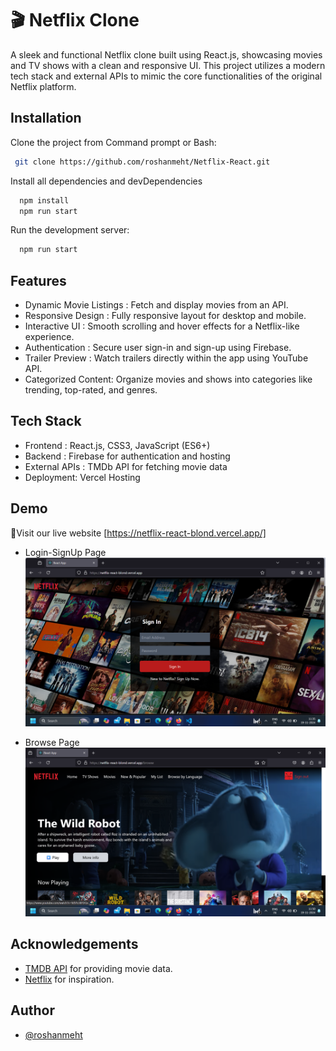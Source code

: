 #  🎬 Netflix Clone

A sleek and functional Netflix clone built using React.js, showcasing movies and TV shows with a clean and responsive UI. This project utilizes a modern tech stack and external APIs to mimic the core functionalities of the original Netflix platform.


## Installation

Clone the project from Command prompt or Bash:

```bash
 git clone https://github.com/roshanmeht/Netflix-React.git
```
Install all dependencies and devDependencies
```bash
  npm install
  npm run start
```
Run the development server:
```bash
  npm run start
```
    
## Features

- Dynamic Movie Listings : Fetch and display movies from an API.
- Responsive Design : Fully responsive layout for desktop and mobile.
- Interactive UI : Smooth scrolling and hover effects for a Netflix-like experience.
- Authentication : Secure user sign-in and sign-up using Firebase.
- Trailer Preview : Watch trailers directly within the app using YouTube API.
- Categorized Content: Organize movies and shows into categories like trending, top-rated, and genres.



## Tech Stack

- Frontend : React.js, CSS3, JavaScript (ES6+)
- Backend : Firebase for authentication and hosting
- External APIs : TMDb API for fetching movie data
- Deployment: Vercel Hosting

## Demo

👋Visit our live website [https://netflix-react-blond.vercel.app/]

- Login-SignUp Page
![Login-Signup Page](https://github.com/roshanmeht/Netflix-React/blob/main/Screenshot%20(7).png?raw=true)

- Browse Page
![Browse Page](https://github.com/roshanmeht/Netflix-React/blob/main/Screenshot%20(12).png?raw=true)



## Acknowledgements

 - [TMDB API](https://www.themoviedb.org/) for providing movie data.
 - [Netflix](https://www.netflix.com/browse) for inspiration.




## Author

- [@roshanmeht](https://github.com/roshanmeht)


